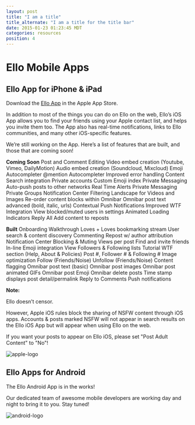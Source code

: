 ```yaml
---
layout: post
title: "I am a title"
title_alternate: "I am a title for the title bar"
date: 2015-01-23 01:23:45 MDT
categories: resources
position: 4
---
```


# Ello Mobile Apps

## Ello App for iPhone & iPad

Download the [Ello App](http://appstore.com/ello/ello) in the Apple App Store.

In addition to most of the things you can do on Ello on the web, Ello’s iOS App allows you to find your friends using your Apple contact list, and helps you invite them too. The App also has real-time notifications, links to Ello communities, and many other iOS-specific features.

We’re still working on the App. Here’s a list of features that are built, and those that are coming soon!

**Coming Soon**
Post and Comment Editing
Video embed creation (Youtube, Vimeo, DailyMotion)
Audio embed creation (Soundcloud, Mixcloud)
Emoji Autocompleter
@mention Autocompleter
Improved error handling
Content Search integration
Private accounts
Custom Emoji index
Private Messaging
Auto-push posts to other networks
Real Time Alerts
Private Messaging
Private Groups
Notification Center Filtering
Landscape for Videos and Images
Re-order content blocks within Omnibar
Omnibar post text advanced (bold, italic, urls)
Contextual Push Notifications
Improved WTF Integration
View blocked/muted users in settings
Animated Loading Indicators
Reply All
Add content to reposts


**Built**
Onboarding Walkthrough
Loves + Loves bookmarking stream
User search & content discovery
Commenting
Repost w/ author attribution
Notification Center
Blocking & Muting
Views per post
Find and invite friends
In-line Emoji integration
View Followers & Following lists
Tutorial
WTF section (Help, About & Policies)
Post #, Follower # & Following #
Image optimization
Follow (Friends/Noise)
Unfollow (Friends/Noise)
Content flagging
Omnibar post text (basic)
Omnibar post images
Omnibar post animated GIFs
Omnibar post Emoji
Omnibar delete posts
Time stamp displays post detail/permalink
Reply to Comments
Push notifications

**Note:**

Ello doesn’t censor.

However, Apple iOS rules block the sharing of NSFW content through iOS apps. Accounts & posts marked NSFW will not appear in search results on the Ello iOS App but will appear when using Ello on the web. 

If you want your posts to appear on Ello iOS, please set "Post Adult Content" to "No"!

![apple-logo](http://i.imgur.com/KepPfmh.jpg)



## Ello Apps for Android

The Ello Android App is in the works!  

Our dedicated team of awesome mobile developers are working day and night to bring it to you. Stay tuned! 

![android-logo](http://i.imgur.com/30IR5l8.jpg)


